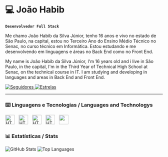 # 💻 João Habib

**`Desenvolvedor Full Stack`**

Me chamo João Habib da Silva Júnior, tenho 16 anos e vivo no estado de São Paulo, na capital, estou no Terceiro Ano do Ensino Médio Técnico no Senac, no curso técnico em Informática. Estou estudando e me desenvolvendo em linguagens e áreas no Back End como no Front End.

My name is João Habib da Silva Júnior, I'm 16 years old and i live in São Paulo, in the capital, I'm in the Third Year of Technical High School at Senac, on the technical course in IT. I am studying and developing in languages and areas in Back End and Front End.

<p align="left">
    <a href="https://github.com/Joao-Habib-da-Silva?tab=followers">
        <img alt="Seguidores"
            title="Seguidores no Github"
            src="https://img.shields.io/github/followers/Joao-Habib-da-Silva?color=219ebc&labelColor=023047&style=for-the-badge&logo=github&label=Followers&logoColor=white"/>
    </a>
    <a href="https://github.com/Joao-Habib-da-Silva?tab=repositories&sort=stargazers">
        <img alt="Estrelas"
            title="Total de estrelas no Github"
            src="https://img.shields.io/github/stars/Joao-Habib-da-Silva?color=219ebc&style=for-the-badge&labelColor=023047&logo=star&label=Stars"/>
    </a>
</p>

   

   ---

   ### ⌨️ Linguagens e Tecnologias / Languages and Technologys


<img 
    align="left" 
    alt="HTML"
    title="HTML" 
    width="30px" 
    style="padding-right: 10px;" 
    src="https://cdn.jsdelivr.net/gh/devicons/devicon@latest/icons/html5/html5-original.svg" 
/>


  <img
    align="left" 
    alt="HTML"
    title="HTML" 
    width="30px" 
    style="padding-right: 10px;"
src="https://cdn.jsdelivr.net/gh/devicons/devicon@latest/icons/css3/css3-original.svg" />


 <img
    align="left" 
    alt="HTML"
    title="HTML" 
    width="30px" 
    style="padding-right: 10px;"
src="https://cdn.jsdelivr.net/gh/devicons/devicon@latest/icons/javascript/javascript-original.svg" />


 <img 
    align="left" 
    alt="HTML"
    title="HTML" 
    width="30px" 
    style="padding-right: 10px;"
 src="https://cdn.jsdelivr.net/gh/devicons/devicon@latest/icons/python/python-original.svg" />
 

  
  <img
      width="30px"
      align="left"
      style="padding-right: 10px;"
      src="https://cdn.jsdelivr.net/gh/devicons/devicon@latest/icons/git/git-original.svg" />
          
   
          
<br/>
<br/>

### 📊 Estatísticas / Stats


<img src="https://github-readme-stats.vercel.app/api?username=Joao-Habib-da-Silva&show_icons=true&theme=tokyonight&line_height=27" alt="GitHub Stats" />
<img src="https://github-readme-stats.vercel.app/api/top-langs/?username=Joao-Habib-da-Silva&langs_count=8&layout=compact&theme=tokyonight" alt="Top Languages" />
